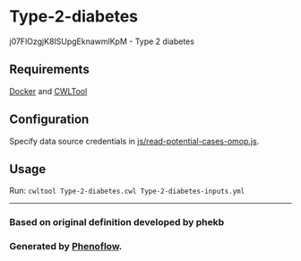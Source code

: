 # Type-2-diabetes

j07FlOzgjK8ISUpgEknawmlKpM - Type 2 diabetes

## Requirements

[Docker](https://docs.docker.com/install/) and [CWLTool](https://github.com/common-workflow-language/cwltool#install)

## Configuration

Specify data source credentials in [js/read-potential-cases-omop.js](js/read-potential-cases-omop.js).

## Usage

Run: `cwltool Type-2-diabetes.cwl Type-2-diabetes-inputs.yml`

***

### Based on original definition developed by phekb
### Generated by [Phenoflow](https://kclhi.org/phenoflow).
